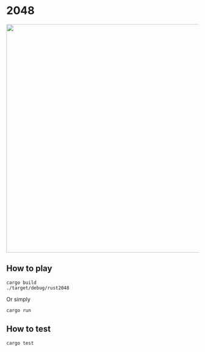 # 2048

<img src="https://user-images.githubusercontent.com/36184621/52547010-6a9f8a00-2e07-11e9-9fc6-8bddbb2b0587.gif" width="600">

## How to play

```
cargo build
./target/debug/rust2048
```

Or simply

```
cargo run
```

## How to test

```
cargo test
```
